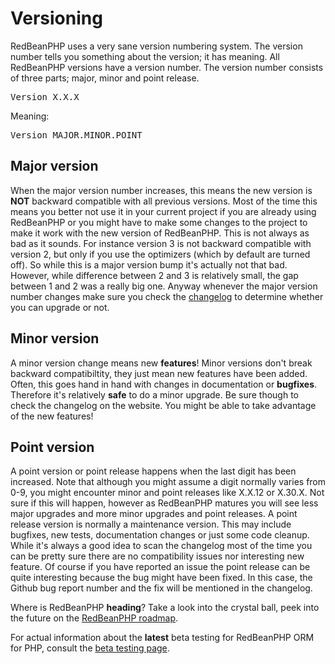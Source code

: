 # Versioning

RedBeanPHP uses a very sane version numbering system. The version number tells you something about the version; it has meaning.
All RedBeanPHP versions have a version number. The version number consists of three parts; major, minor and point release.

<kbd>
Version X.X.X
</kbd>

Meaning:

<kbd>
Version MAJOR.MINOR.POINT
</kbd>

## Major version

When the major version number increases, this means the new version is **NOT** backward compatible with
all previous versions. Most of the time this means you better not use it in your current project if you are already
using RedBeanPHP or you might have to make some changes to the project to make it work with the new version of RedBeanPHP.
This is not always as bad as it sounds. For instance version 3 is not backward compatible with version 2, but only if you use
the optimizers (which by default are turned off). So while this is a major version bump it's actually not that bad.
However, while difference between 2 and 3 is relatively small, the gap between 1 and 2 was a really big one. Anyway
whenever the major version number changes make sure you check the [changelog](/changelog "Check the changelog after a release.") to determine whether you can upgrade or not.

## Minor version

A minor version change means new **features**! Minor versions don't break backward compatibiltity, they just mean new features
have been added. Often, this goes hand in hand with changes in documentation or **bugfixes**. Therefore it's relatively
**safe**
to do a minor upgrade. Be sure though to check the changelog on the website. You might be able to take
advantage of the new features!

## Point version

A point version or point release happens when the last digit has been increased. Note that although you might assume
a digit normally varies from 0-9, you might encounter minor and point releases like X.X.12 or X.30.X. Not sure if this will
happen, however as RedBeanPHP matures you will see less major upgrades and more minor upgrades and point releases.
A point release version is normally a maintenance version. This may include bugfixes, new tests, documentation changes or
just some code cleanup. While it's always a good idea to scan the changelog most of the time you can be pretty sure
there are no compatibility issues nor interesting new feature. Of course if you have reported an issue the point release can
be quite interesting because the bug might have been fixed. In this case, the Github bug report number and the fix will
be mentioned in the changelog.

Where is RedBeanPHP **heading**? Take a look into the crystal ball, peek into the future on the
[RedBeanPHP roadmap](/roadmap "Upcoming features in the object relational mapper").

For actual information about the **latest** beta testing for RedBeanPHP ORM for PHP, consult the
[beta testing page](/beta_testing "Help us test the new beta version of RedBeanPHP ORM for PHP").
